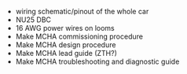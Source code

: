 
- wiring schematic/pinout of the whole car
- NU25 DBC
- 16 AWG power wires on looms
- Make MCHA commissioning procedure 
- Make MCHA design procedure 
- Make MCHA lead guide (ZTH?) 
- Make MCHA troubleshooting and diagnostic guide